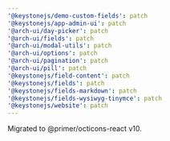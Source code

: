 ```yaml
---
'@keystonejs/demo-custom-fields': patch
'@keystonejs/app-admin-ui': patch
'@arch-ui/day-picker': patch
'@arch-ui/fields': patch
'@arch-ui/modal-utils': patch
'@arch-ui/options': patch
'@arch-ui/pagination': patch
'@arch-ui/pill': patch
'@keystonejs/field-content': patch
'@keystonejs/fields': patch
'@keystonejs/fields-markdown': patch
'@keystonejs/fields-wysiwyg-tinymce': patch
'@keystonejs/website': patch
---
```


Migrated to @primer/octicons-react v10.
